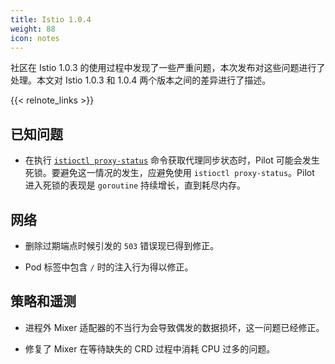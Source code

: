 ```yaml
---
title: Istio 1.0.4
weight: 88
icon: notes
---
```


社区在 Istio 1.0.3 的使用过程中发现了一些严重问题，本次发布对这些问题进行了处理。本文对 Istio 1.0.3 和 1.0.4 两个版本之间的差异进行了描述。

{{< relnote_links >}}

## 已知问题

- 在执行 [`istioctl proxy-status`](/docs/reference/commands/istioctl/#istioctl-proxy-status) 命令获取代理同步状态时，Pilot 可能会发生死锁。要避免这一情况的发生，应避免使用 `istioctl proxy-status`。Pilot 进入死锁的表现是 `goroutine` 持续增长，直到耗尽内存。

## 网络

- 删除过期端点时候引发的 `503` 错误现已得到修正。

- Pod 标签中包含 `/` 时的注入行为得以修正。

## 策略和遥测

- 进程外 Mixer 适配器的不当行为会导致偶发的数据损坏，这一问题已经修正。

- 修复了 Mixer 在等待缺失的 CRD 过程中消耗 CPU 过多的问题。
